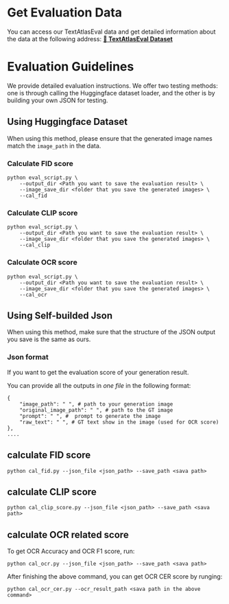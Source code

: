 # Get Evaluation Data
You can access our TextAtlasEval data and get detailed information about the data at the following address: [**🤗 TextAtlasEval Dataset**](https://huggingface.co/datasets/CSU-JPG/TextAtlasEval)


# Evaluation Guidelines

We provide detailed evaluation instructions.
We offer two testing methods: one is through calling the Huggingface dataset loader, and the other is by building your own JSON for testing.

## Using Huggingface Dataset
When using this method, please ensure that the generated image names match the `image_path` in the data.

### Calculate FID score

```
python eval_script.py \
    --output_dir <Path you want to save the evaluation result> \
    --image_save_dir <folder that you save the generated images> \
    --cal_fid
```


### Calculate CLIP score

```
python eval_script.py \
    --output_dir <Path you want to save the evaluation result> \
    --image_save_dir <folder that you save the generated images> \
    --cal_clip
```


### Calculate OCR score

```
python eval_script.py \
    --output_dir <Path you want to save the evaluation result> \
    --image_save_dir <folder that you save the generated images> \
    --cal_ocr
```



## Using Self-builded Json
When using this method, make sure that the structure of the JSON output you save is the same as ours.
### Json format
If you want to get the evaluation score of your generation result.

You can provide all the outputs in *one file* in the following format:

```
{
    "image_path": " ", # path to your generation image
    "original_image_path": " ", # path to the GT image
    "prompt": " ", #  prompt to generate the image
    "raw_text": " ", # GT text show in the image (used for OCR score)
},
....
```
## calculate FID score

```
python cal_fid.py --json_file <json_path> --save_path <sava path>
```
## calculate CLIP score

```
python cal_clip_score.py --json_file <json_path> --save_path <sava path>
```

## calculate OCR related score

To get OCR Accuracy and OCR F1 score, run:
```
python cal_ocr.py --json_file <json_path> --save_path <sava path>
```
After finishing the above command, you can get OCR CER score by runging:
```
python cal_ocr_cer.py --ocr_result_path <sava path in the above command>
```
